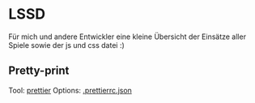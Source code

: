 # LSSD

Für mich und andere Entwickler eine kleine Übersicht der Einsätze aller Spiele sowie der js und css datei :)

## Pretty-print
Tool: [prettier](https://prettier.io)
Options: [.prettierrc.json](./.prettierrc.json)

<!-- /automated -->
